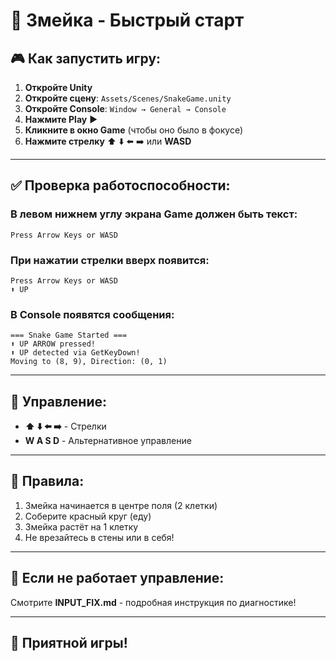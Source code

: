 # 🐍 Змейка - Быстрый старт

## 🎮 Как запустить игру:

1. **Откройте Unity**
2. **Откройте сцену**: `Assets/Scenes/SnakeGame.unity`
3. **Откройте Console**: `Window → General → Console`
4. **Нажмите Play** ▶️
5. **Кликните в окно Game** (чтобы оно было в фокусе)
6. **Нажмите стрелку** ⬆️ ⬇️ ⬅️ ➡️ или **WASD**

---

## ✅ Проверка работоспособности:

### В левом нижнем углу экрана Game должен быть текст:
```
Press Arrow Keys or WASD
```

### При нажатии стрелки вверх появится:
```
Press Arrow Keys or WASD
⬆️ UP
```

### В Console появятся сообщения:
```
=== Snake Game Started ===
⬆️ UP ARROW pressed!
⬆️ UP detected via GetKeyDown!
Moving to (8, 9), Direction: (0, 1)
```

---

## 🎯 Управление:

- **⬆️ ⬇️ ⬅️ ➡️** - Стрелки
- **W A S D** - Альтернативное управление

---

## 📝 Правила:

1. Змейка начинается в центре поля (2 клетки)
2. Соберите красный круг (еду)
3. Змейка растёт на 1 клетку
4. Не врезайтесь в стены или в себя!

---

## 🐛 Если не работает управление:

Смотрите **INPUT_FIX.md** - подробная инструкция по диагностике!

---

## 🎉 Приятной игры!

